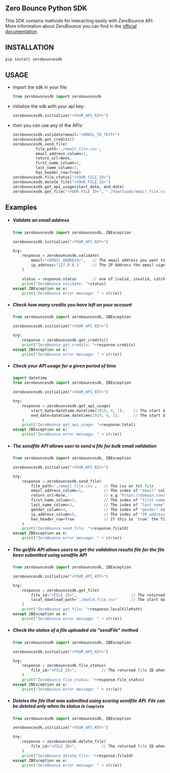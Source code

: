 ## Zero Bounce Python SDK
This SDK contains methods for interacting easily with ZeroBounce API.
More information about ZeroBounce you can find in the [official documentation](https://www.zerobounce.net/docs/).

## INSTALLATION
```bash
pip install zerobouncesdk
```

## USAGE
* import the sdk in your file:

  ```python
  from zerobouncesdk import zerobouncesdk
  ``` 

* initialize the sdk with your api key:
    
  ```python 
  zerobouncesdk.initialize("<YOUR_API_KEY>")
  ```
    
* then you can use any of the APIs:

  ```python
  zerobouncesdk.validate(email="<EMAIL_TO_TEST>")
  zerobouncesdk.get_credits()
  zerobouncesdk.send_file(
            file_path='./email_file.csv',
            email_address_column=1,
            return_url=None,
            first_name_column=2,
            last_name_column=3,
            has_header_row=True)
  zerobouncesdk.file_status("<YOUR_FILE_ID>")
  zerobouncesdk.delete_file("<YOUR_FILE_ID>")
  zerobouncesdk.get_api_usage(start_date, end_date)
  zerobouncesdk.get_file("<YOUR_FILE_ID>", "./downloads/email_file.csv")
  ```  

## Examples

* ##### Validate an email address
    ```python
    from zerobouncesdk import zerobouncesdk, ZBException
    
    zerobouncesdk.initialize("<YOUR_API_KEY>")
    
    try:
        response = zerobouncesdk.validate(
            email="<EMAIL_ADDRESS>",   // The email address you want to validate
            ip_address="127.0.0.1"     // The IP Address the email signed up from (Optional)
        )
    
        status = response.status       // one of [valid, invalid, catch-all, unknown, spamtrap, abuse, do_not_mail]
        print("ZeroBounce validate: "+status)
    except ZBException as e:
        print("ZeroBounce error message: " + str(e))
    ```

* ##### Check how many credits you have left on your account
    ```python
    from zerobouncesdk import zerobouncesdk, ZBException
    
    zerobouncesdk.initialize("<YOUR_API_KEY>")
    
    try:
        response = zerobouncesdk.get_credits()
        print("ZeroBounce get_credits: "+response.credits)
    except ZBException as e:
        print("ZeroBounce error message: " + str(e))
    ```

* ##### Check your API usage for a given period of time
    ```python
    import datetime
    from zerobouncesdk import zerobouncesdk, ZBException
    
    zerobouncesdk.initialize("<YOUR_API_KEY>")
    
    try:
        response = zerobouncesdk.get_api_usage(
            start_date=datetime.datetime(2019, 8, 1);    // The start date of when you want to view API usage
            end_date=datetime.datetime(2019, 9, 1);      // The start date of when you want to view API usage
        )
        print("ZeroBounce get_api_usage: "+response.total)
    except ZBException as e:
        print("ZeroBounce error message: " + str(e))
    ```

* ##### The sendfile API allows user to send a file for bulk email validation
    ```python
    from zerobouncesdk import zerobouncesdk, ZBException
    
    zerobouncesdk.initialize("<YOUR_API_KEY>")
    
    try:
        response = zerobouncesdk.send_file(
            file_path='./email_file.csv',   // The csv or txt file
            email_address_column=1,         // The index of "email" column in the file. Index starts at 1
            return_url=None,                // e.g "https://domain.com/called/after/processing/request"
            first_name_column=2,            // The index of "first name" column in the file
            last_name_column=3,             // The index of "last name" column in the file
            gender_column=4,                // The index of "gender" column in the file
            ip_address_column=5,            // The index of "IP address" column in the file
            has_header_row=True             // If this is `true` the first row is considered as table headers
        )
        print("ZeroBounce send_file: "+response.fileId)
    except ZBException as e:
        print("ZeroBounce error message: " + str(e))
    ```

* ##### The getfile API allows users to get the validation results file for the file been submitted using sendfile API
    ```python
    from zerobouncesdk import zerobouncesdk, ZBException
    
    zerobouncesdk.initialize("<YOUR_API_KEY>")
    
    try:
        response = zerobouncesdk.get_file(
            file_id="<FILE_ID>",                        // The returned file ID when calling sendfile API
            local_download_path="./dwnld_file.csv"      // The start date of when you want to view API usage
        )
        print("ZeroBounce get_file: "+response.localFilePath)
    except ZBException as e:
        print("ZeroBounce error message: " + str(e))
    ```

* ##### Check the status of a file uploaded via "sendFile" method
    ```python
    from zerobouncesdk import zerobouncesdk, ZBException
    
    zerobouncesdk.initialize("<YOUR_API_KEY>")
    
    try:
        response = zerobouncesdk.file_status(
            file_id="<FILE_ID>",           // The returned file ID when calling sendfile API
        )
        print("ZeroBounce file_status: "+response.file_status)
    except ZBException as e:
        print("ZeroBounce error message: " + str(e))
    ```

* ##### Deletes the file that was submitted using scoring sendfile API. File can be deleted only when its status is _`Complete`_
    ```python
    from zerobouncesdk import zerobouncesdk, ZBException
    
    zerobouncesdk.initialize("<YOUR_API_KEY>")
    
    try:
        response = zerobouncesdk.delete_file(
            file_id="<FILE_ID>",           // The returned file ID when calling sendfile API
        )
        print("ZeroBounce delete_file: "+response.fileId)
    except ZBException as e:
        print("ZeroBounce error message: " + str(e))
    ```
